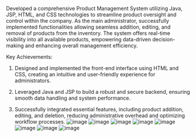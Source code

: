 Developed a comprehensive Product Management System utilizing Java, JSP, HTML, and CSS technologies to streamline product oversight and control within the company. 
As the main administrator, successfully implemented functionalities allowing seamless addition, editing, and removal of products from the inventory. 
The system offers real-time visibility into all available products, empowering data-driven decision-making and enhancing overall management efficiency.

Key Achievements:

1. Designed and implemented the front-end interface using HTML and CSS, creating an intuitive and user-friendly experience for administrators.

 2. Leveraged Java and JSP to build a robust and secure backend, ensuring smooth data handling and system performance.
3. Successfully integrated essential features, including product addition, editing, and deletion, reducing administrative overhead and optimizing workflow processes.
![image](https://github.com/Anuj2004jain/product-management/assets/91856817/a07041b8-796c-4e81-a88a-102dd297bb08)
![image](https://github.com/Anuj2004jain/product-management/assets/91856817/bf141e76-084a-4663-b830-bde631a1751c)
![image](https://github.com/Anuj2004jain/product-management/assets/91856817/933c68e4-fb94-47a7-a8a8-277dbb7280c7)
![image](https://github.com/Anuj2004jain/product-management/assets/91856817/83303759-c961-422b-908f-959af1a6be22)
![image](https://github.com/Anuj2004jain/product-management/assets/91856817/a2d3f041-ef1b-4ac9-b20a-1d9442e88c07)
![image](https://github.com/Anuj2004jain/product-management/assets/91856817/30730a00-e25b-49b9-a68c-02f973164911)
![image](https://github.com/Anuj2004jain/product-management/assets/91856817/da5d528e-95a9-4894-8065-97648a970235)
![image](https://github.com/Anuj2004jain/product-management/assets/91856817/4bd3fadf-19a1-4314-8709-0546ff21fb32)

